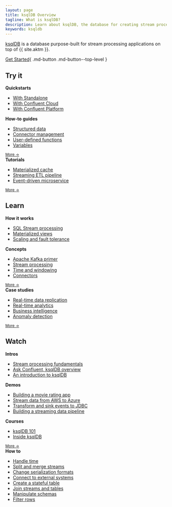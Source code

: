 ```yaml
---
layout: page
title: ksqlDB Overview
tagline: What is ksqlDB?
description: Learn about ksqlDB, the database for creating stream processing applications with Apache Kafka®.
keywords: ksqldb
---
```


[ksqlDB](https://ksqldb.io/) is a database purpose-built
for stream processing applications on top of {{ site.aktm }}.

[Get Started](https://ksqldb.io/quickstart.html){ .md-button .md-button--top-level }

## Try it

<div class="cards">
  <div class="card getting-started">
    <strong>Quickstarts</strong>
    <ul class="card-items">
      <li><a href="https://ksqldb.io/quickstart.html">With Standalone</a></li>
      <li><a href="https://ksqldb.io/quickstart-cloud.html">With Confluent Cloud</a></li>
      <li><a href="https://ksqldb.io/quickstart-platform.html">With Confluent Platform</a></li>
    </ul>
  </div>

  <div class="card getting-started">
    <strong>How-to guides</strong>
    <ul class="card-items">
      <li><a href="/how-to-guides/query-structured-data/">Structured data</a></li>
      <li><a href="/how-to-guides/use-connector-management/">Connector management</a></li>
      <li><a href="/how-to-guides/create-a-user-defined-function/">User-defined functions</a></li>
      <li><a href="/how-to-guides/substitute-variables/">Variables</a></li>
    </ul>
    <small><a href="/how-to-guides/" class="card-more">More →</a></small>
  </div>

  <div class="card getting-started">
    <strong>Tutorials</strong>
    <ul class="card-items">
      <li><a href="/tutorials/materialized/">Materialized cache</a></li>
      <li><a href="/tutorials/etl/">Streaming ETL pipeline</a></li>
      <li><a href="/tutorials/event-driven-microservice/">Event-driven microservice</a></li>
    </ul>
    <small><a href="/tutorials/" class="card-more">More →</a></small>
  </div>
</div>

## Learn

<div class="cards">
  <div class="card getting-started">
    <strong>How it works</strong>
    <ul class="card-items">
      <li><a href="https://www.confluent.io/blog/how-real-time-stream-processing-works-with-ksqldb/">SQL Stream processing</a></li>
      <li><a href="https://www.confluent.io/blog/how-real-time-materialized-views-work-with-ksqldb/">Materialized views</a></li>
      <li><a href="https://www.confluent.io/blog/how-real-time-stream-processing-safely-scales-with-ksqldb/">Scaling and fault tolerance</a></li>
    </ul>
  </div>

  <div class="card getting-started">
    <strong>Concepts</strong>
    <ul class="card-items">
      <li><a href="/concepts/apache-kafka-primer/">Apache Kafka primer</a></li>
      <li><a href="/concepts/stream-processing/">Stream processing</a></li>
      <li><a href="/concepts/time-and-windows-in-ksqldb-queries/">Time and windowing</a></li>
      <li><a href="/concepts/connectors/">Connectors</a></li>
    </ul>
    <small><a href="/concepts/" class="card-more">More →</a></small>
  </div>

  <div class="card getting-started">
    <strong>Case studies</strong>
    <ul class="card-items">
      <li><a href="https://www.confluent.io/blog/real-time-data-replication-with-ksqldb/">Real-time data replication</a></li>
      <li><a href="https://www.confluent.io/blog/how-pushowl-uses-ksqldb-to-scale-analytics-and-reporting-use-cases/">Real-time analytics</a></li>
      <li><a href="https://www.confluent.io/blog/real-time-business-intelligence-using-ksqldb">Business intelligence</a></li>
      <li><a href="https://www.confluent.io/blog/broadcom-uses-ksqldb-to-modernize-machine-learning-anomaly-detection/">Anomaly detection</a></li>
    </ul>
    <small><a href="https://ksqldb.io/news-and-community.html" class="card-more">More →</a></small>
  </div>

</div>

## Watch

<div class="cards">
  <div class="card getting-started">
    <strong>Intros</strong>
    <ul class="card-items">
      <li><a href="https://www.youtube.com/watch?v=-kFU6mCnOFw">Stream processing fundamentals</a></li>
      <li><a href="https://www.youtube.com/watch?v=SHKjuN2iXyk">Ask Confluent, ksqlDB overview</a></li>
      <li><a href="https://www.youtube.com/watch?v=7mGBxG2NhVQ">An introduction to ksqlDB</a></li>
    </ul>
  </div>

  <div class="card getting-started">
    <strong>Demos</strong>
    <ul class="card-items">
      <li><a href="https://www.youtube.com/watch?v=D5QMqapzX8o">Building a movie rating app</a></li>
      <li><a href="https://www.youtube.com/watch?v=4odZGWl-yZo">Stream data from AWS to Azure</a></li>
      <li><a href="https://www.youtube.com/watch?v=ad02yDTAZx0">Transform and sink events to JDBC</a></li>
      <li><a href="https://www.youtube.com/watch?v=2fUOi9wJPhk&ab_channel=RobinMoffatt">Building a streaming data pipeline</a></li>
    </ul>
  </div>

</div>

<div class="cards">

  <div class="card getting-started">
    <strong>Courses</strong>
    <ul class="card-items">
      <li><a href="https://developer.confluent.io/learn-kafka/ksqldb/intro/">ksqlDB 101</a></li>
      <li><a href="https://developer.confluent.io/learn-kafka/inside-ksqldb/streaming-architecture/">Inside ksqlDB</a></li>
    </ul>
    <small><a href="https://developer.confluent.io/" class="card-more">More →</a></small>
  </div>

  <div class="card getting-started how-to-videos">
    <strong>How to</strong>
    <ul class="card-items">
      <li><a href="https://www.youtube.com/watch?v=scpbbl71CD8&list=PL5T99fPsK7pqrn7Ff-k4wdoZFlCH0EGC1&index=1&ab_channel=RobinMoffatt">Handle time</a></li>
      <li><a href="https://www.youtube.com/watch?v=5NoU7D4OGA0&list=PL5T99fPsK7pqrn7Ff-k4wdoZFlCH0EGC1&index=2&ab_channel=RobinMoffatt">Split and merge streams</a></li>
      <li><a href="https://www.youtube.com/watch?v=sLAztA-rt74&list=PL5T99fPsK7pqrn7Ff-k4wdoZFlCH0EGC1&index=3&ab_channel=RobinMoffatt">Change serialization formats</a></li>
      <li><a href="https://www.youtube.com/watch?v=MLSrnBTSGlQ&list=PL5T99fPsK7pqrn7Ff-k4wdoZFlCH0EGC1&index=4&ab_channel=RobinMoffatt">Connect to external systems</a></li>
      <li><a href="https://www.youtube.com/watch?v=_-j7aKE0kl0&list=PL5T99fPsK7pqrn7Ff-k4wdoZFlCH0EGC1&index=5&ab_channel=RobinMoffatt">Create a stateful table</a></li>
      <li><a href="https://www.youtube.com/watch?v=_0Ktp2eB-as&list=PL5T99fPsK7pqrn7Ff-k4wdoZFlCH0EGC1&index=6&ab_channel=RobinMoffatt">Join streams and tables</a></li>
      <li><a href="https://www.youtube.com/watch?v=7pH5KEQiYYo&list=PL5T99fPsK7pqrn7Ff-k4wdoZFlCH0EGC1&index=7&ab_channel=RobinMoffatt">Manipulate schemas</a></li>
      <li><a href="https://www.youtube.com/watch?v=TfX70zBHyPM&list=PL5T99fPsK7pqrn7Ff-k4wdoZFlCH0EGC1&index=8&ab_channel=RobinMoffatt">Filter rows</a></li>
    </ul>
  </div>
</div>